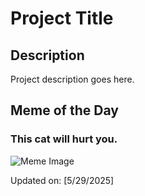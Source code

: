# Project Title

## Description

Project description goes here.

## Meme of the Day

### This cat will hurt you.
![Meme Image](https://i.redd.it/yqo33fco3j3f1.png)

Updated on: [5/29/2025]